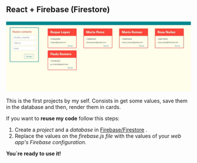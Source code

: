 ## React + Firebase (Firestore)

![The page look like this](./public/page.jpeg)

This is the first projects by my self. Consists in get some values, save them in the database and then, render them in cards.

If you want to **reuse my code** follow this steps:
1. Create a *project* and a *database* in [Firebase/Firestore](https://firebase.google.com/) .
2. Replace the values on the *firebase.js file* with the values of your *web app's Firebase configuration*.


**You´re ready to use it!**


